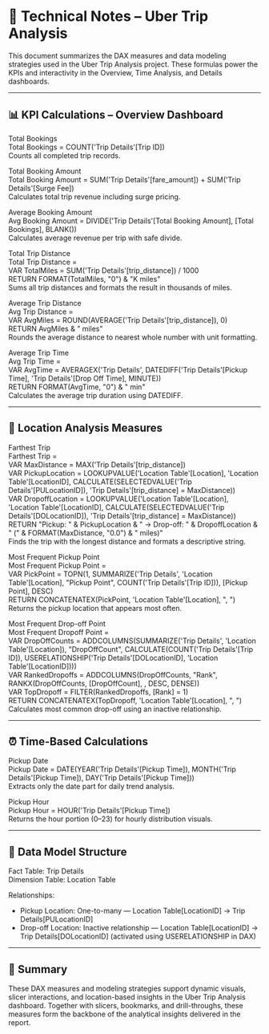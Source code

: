 # 🧠 Technical Notes – Uber Trip Analysis

This document summarizes the DAX measures and data modeling strategies used in the Uber Trip Analysis project. These formulas power the KPIs and interactivity in the Overview, Time Analysis, and Details dashboards.

---

## 📊 KPI Calculations – Overview Dashboard

Total Bookings  
Total Bookings = COUNT('Trip Details'[Trip ID])  
Counts all completed trip records.

Total Booking Amount  
Total Booking Amount = SUM('Trip Details'[fare_amount]) + SUM('Trip Details'[Surge Fee])  
Calculates total trip revenue including surge pricing.

Average Booking Amount  
Avg Booking Amount = DIVIDE('Trip Details'[Total Booking Amount], [Total Bookings], BLANK())  
Calculates average revenue per trip with safe divide.

Total Trip Distance  
Total Trip Distance =  
VAR TotalMiles = SUM('Trip Details'[trip_distance]) / 1000  
RETURN FORMAT(TotalMiles, "0") & "K miles"  
Sums all trip distances and formats the result in thousands of miles.

Average Trip Distance  
Avg Trip Distance =  
VAR AvgMiles = ROUND(AVERAGE('Trip Details'[trip_distance]), 0)  
RETURN AvgMiles & " miles"  
Rounds the average distance to nearest whole number with unit formatting.

Average Trip Time  
Avg Trip Time =  
VAR AvgTime = AVERAGEX('Trip Details', DATEDIFF('Trip Details'[Pickup Time], 'Trip Details'[Drop Off Time], MINUTE))  
RETURN FORMAT(AvgTime, "0") & " min"  
Calculates the average trip duration using DATEDIFF.

---

## 📍 Location Analysis Measures

Farthest Trip  
Farthest Trip =  
VAR MaxDistance = MAX('Trip Details'[trip_distance])  
VAR PickupLocation = LOOKUPVALUE('Location Table'[Location], 'Location Table'[LocationID], CALCULATE(SELECTEDVALUE('Trip Details'[PULocationID]), 'Trip Details'[trip_distance] = MaxDistance))  
VAR DropoffLocation = LOOKUPVALUE('Location Table'[Location], 'Location Table'[LocationID], CALCULATE(SELECTEDVALUE('Trip Details'[DOLocationID]), 'Trip Details'[trip_distance] = MaxDistance))  
RETURN "Pickup: " & PickupLocation & " → Drop-off: " & DropoffLocation & " (" & FORMAT(MaxDistance, "0.0") & " miles)"  
Finds the trip with the longest distance and formats a descriptive string.

Most Frequent Pickup Point  
Most Frequent Pickup Point =  
VAR PickPoint = TOPN(1, SUMMARIZE('Trip Details', 'Location Table'[Location], "Pickup Point", COUNT('Trip Details'[Trip ID])), [Pickup Point], DESC)  
RETURN CONCATENATEX(PickPoint, 'Location Table'[Location], ", ")  
Returns the pickup location that appears most often.

Most Frequent Drop-off Point  
Most Frequent Dropoff Point =  
VAR DropOffCounts = ADDCOLUMNS(SUMMARIZE('Trip Details', 'Location Table'[Location]), "DropOffCount", CALCULATE(COUNT('Trip Details'[Trip ID]), USERELATIONSHIP('Trip Details'[DOLocationID], 'Location Table'[LocationID])))  
VAR RankedDropoffs = ADDCOLUMNS(DropOffCounts, "Rank", RANKX(DropOffCounts, [DropOffCount], , DESC, DENSE))  
VAR TopDropoff = FILTER(RankedDropoffs, [Rank] = 1)  
RETURN CONCATENATEX(TopDropoff, 'Location Table'[Location], ", ")  
Calculates most common drop-off using an inactive relationship.

---

## ⏰ Time-Based Calculations

Pickup Date  
Pickup Date = DATE(YEAR('Trip Details'[Pickup Time]), MONTH('Trip Details'[Pickup Time]), DAY('Trip Details'[Pickup Time]))  
Extracts only the date part for daily trend analysis.

Pickup Hour  
Pickup Hour = HOUR('Trip Details'[Pickup Time])  
Returns the hour portion (0–23) for hourly distribution visuals.

---

## 🔗 Data Model Structure

Fact Table: Trip Details  
Dimension Table: Location Table

Relationships:  
- Pickup Location: One-to-many — Location Table[LocationID] → Trip Details[PULocationID]  
- Drop-off Location: Inactive relationship — Location Table[LocationID] → Trip Details[DOLocationID] (activated using USERELATIONSHIP in DAX)

---

## 📌 Summary

These DAX measures and modeling strategies support dynamic visuals, slicer interactions, and location-based insights in the Uber Trip Analysis dashboard. Together with slicers, bookmarks, and drill-throughs, these measures form the backbone of the analytical insights delivered in the report.
```
